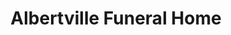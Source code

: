 ---
title: "Albertville Funeral Home"
url: /albertville/albertville-funeral-home/
shop: Bestattungen
---